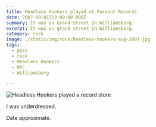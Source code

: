```yaml
---
title: Headless Hookers played at Passout Records
date: 2007-08-01T13:00:00.000Z
summary: It was on Grand Street in Williamsburg.
excerpt: It was on grand street in Williamsburg.
category: rock
image: ./static/img/rock/headless-hookers-aug-2007.jpg
tags:
  - post 
  - rock
  - Headless Hookers
  - NYC
  - Williamsburg

---
```


![Headless Hookers played a record store](/static/img/rock/headless-hookers-aug-2007.jpg "Headless Hookers played a record store")

I was underdressed.

Date approximate.